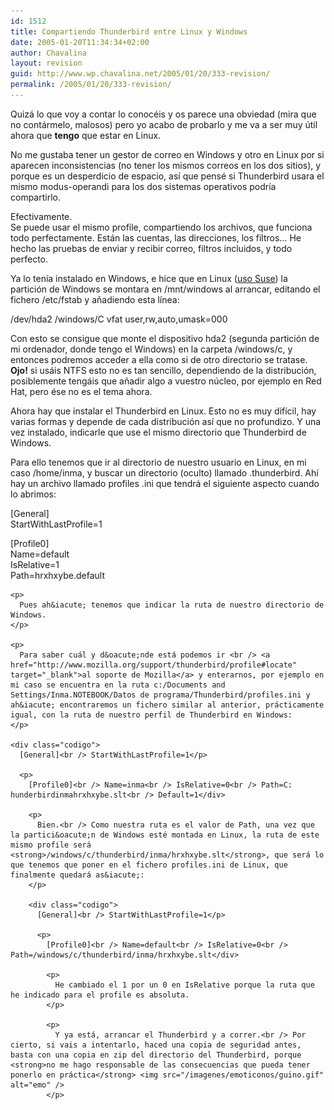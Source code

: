 ```yaml
---
id: 1512
title: Compartiendo Thunderbird entre Linux y Windows
date: 2005-01-20T11:34:34+02:00
author: Chavalina
layout: revision
guid: http://www.wp.chavalina.net/2005/01/20/333-revision/
permalink: /2005/01/20/333-revision/
---
```

Quizá lo que voy a contar lo conocéis y os parece una obviedad (mira que no contármelo, malosos) pero yo acabo de probarlo y me va a ser muy &uacute;til ahora que **tengo** que estar en Linux.

No me gustaba tener un gestor de correo en Windows y otro en Linux por si aparecen inconsistencias (no tener los mismos correos en los dos sitios), y porque es un desperdicio de espacio, as&iacute; que pensé si Thunderbird usara el mismo modus-operandi para los dos sistemas operativos podr&iacute;a compartirlo.

Efectivamente.  
Se puede usar el mismo profile, compartiendo los archivos, que funciona todo perfectamente. Están las cuentas, las direcciones, los filtros… He hecho las pruebas de enviar y recibir correo, filtros incluidos, y todo perfecto.

Ya lo ten&iacute;a instalado en Windows, e hice que en Linux (<a href="http://www.chavalina.net/comentar.php?idpost=230&#038;q=" target="_blank">uso Suse</a>) la partici&oacute;n de Windows se montara en /mnt/windows al arrancar, editando el fichero /etc/fstab y a&ntilde;adiendo esta l&iacute;nea:

<div class="codigo">
  /dev/hda2 /windows/C vfat user,rw,auto,umask=000
</div>

Con esto se consigue que monte el dispositivo hda2 (segunda partici&oacute;n de mi ordenador, donde tengo el Windows) en la carpeta /windows/c, y entonces podremos acceder a ella como si de otro directorio se tratase.  
**Ojo!** si usáis NTFS esto no es tan sencillo, dependiendo de la distribuci&oacute;n, posiblemente tengáis que a&ntilde;adir algo a vuestro n&uacute;cleo, por ejemplo en Red Hat, pero ése no es el tema ahora.

Ahora hay que instalar el Thunderbird en Linux. Esto no es muy dif&iacute;cil, hay varias formas y depende de cada distribuci&oacute;n as&iacute; que no profundizo. Y una vez instalado, indicarle que use el mismo directorio que Thunderbird de Windows.

Para ello tenemos que ir al directorio de nuestro usuario en Linux, en mi caso /home/inma, y buscar un directorio (oculto) llamado .thunderbird. Ah&iacute; hay un archivo llamado profiles .ini que tendrá el siguiente aspecto cuando lo abrimos:

<div class="codigo">
  [General]<br /> StartWithLastProfile=1</p> 
  
  <p>
    [Profile0]<br /> Name=default<br /> IsRelative=1<br /> Path=hrxhxybe.default</div> 
    
    <p>
      Pues ah&iacute; tenemos que indicar la ruta de nuestro directorio de Windows.
    </p>
    
    <p>
      Para saber cuál y d&oacute;nde está podemos ir <br /> <a href="http://www.mozilla.org/support/thunderbird/profile#locate" target="_blank">al soporte de Mozilla</a> y enterarnos, por ejemplo en mi caso se encuentra en la ruta c:/Documents and Settings/Inma.NOTEBOOK/Datos de programa/Thunderbird/profiles.ini y ah&iacute; encontraremos un fichero similar al anterior, prácticamente igual, con la ruta de nuestro perfil de Thunderbird en Windows:
    </p>
    
    <div class="codigo">
      [General]<br /> StartWithLastProfile=1</p> 
      
      <p>
        [Profile0]<br /> Name=inma<br /> IsRelative=0<br /> Path=C: hunderbirdinmahrxhxybe.slt<br /> Default=1</div> 
        
        <p>
          Bien.<br /> Como nuestra ruta es el valor de Path, una vez que la partici&oacute;n de Windows esté montada en Linux, la ruta de este mismo profile será <strong>/windows/c/thunderbird/inma/hrxhxybe.slt</strong>, que será lo que tenemos que poner en el fichero profiles.ini de Linux, que finalmente quedará as&iacute;:
        </p>
        
        <div class="codigo">
          [General]<br /> StartWithLastProfile=1</p> 
          
          <p>
            [Profile0]<br /> Name=default<br /> IsRelative=0<br /> Path=/windows/c/thunderbird/inma/hrxhxybe.slt</div> 
            
            <p>
              He cambiado el 1 por un 0 en IsRelative porque la ruta que he indicado para el profile es absoluta.
            </p>
            
            <p>
              Y ya está, arrancar el Thunderbird y a correr.<br /> Por cierto, si vais a intentarlo, haced una copia de seguridad antes, basta con una copia en zip del directorio del Thunderbird, porque <strong>no me hago responsable de las consecuencias que pueda tener ponerlo en práctica</strong> <img src="/imagenes/emoticonos/guino.gif" alt="emo" />
            </p>